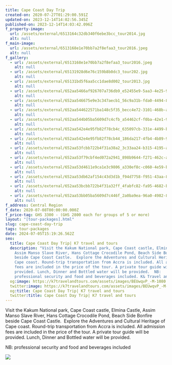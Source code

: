 ```yaml
---
title: Cape Coast Day Trip
created-on: 2020-07-27T01:29:00.591Z
updated-on: 2023-12-14T14:02:56.345Z
published-on: 2023-12-14T14:03:42.096Z
f_property-image:
  url: /assets/external/6513164c32db340f6ebe3bcc_tour2014.jpg
  alt: null
f_main-image:
  url: /assets/external/6513168e1e70bb7a2f8efaa3_tour2016.jpeg
  alt: null
f_gallery:
  - url: /assets/external/6513168e1e70bb7a2f8efaa3_tour2016.jpeg
    alt: null
  - url: /assets/external/65131928d6e76c159b8b0dc3_tour202.jpg
    alt: null
  - url: /assets/external/65131bd5f6aa5cc1dae8d002_tour2013.jpg
    alt: null
  - url: /assets/external/652aa5466af926707a736db9_e52455e9-5aa3-4e25-99d5-c48a1d4482e7.JPG
    alt: null
  - url: /assets/external/652aa546675e9e3c347aecb1_56c9a31b-fda0-4494-8e9c-0d932b177c52.JPG
    alt: null
  - url: /assets/external/652aa544622571ba148c5f35_becc4e72-3101-468b-a4c7-e60a79568f25.JPG
    alt: null
  - url: /assets/external/652aa544b05ba5609d7c4cfb_a54462cf-f0ba-42e1-9883-e8d5cb61187d.JPG
    alt: null
  - url: /assets/external/652aa542e4e95fb82f78cb4c_635097cb-331e-4499-b85e-5644e982d3a2.JPG
    alt: null
  - url: /assets/external/652aa542e4e95fb82f78cb44_186da217-4fb4-4b89-9a7a-9f7fc07a0e7e.JPG
    alt: null
  - url: /assets/external/652aa53fcbb722b4f31a38a2_3c33aa24-b315-4195-ab57-6630008793fa.JPG
    alt: null
  - url: /assets/external/652aa53f79cbf4ed072a2941_898b9644-f271-462c-a54b-85a4302287ee.JPG
    alt: null
  - url: /assets/external/652aa53d4611e9ca1e3c9806_a330ef8c-c060-4e59-b57b-611fd76364da.JPG
    alt: null
  - url: /assets/external/652aa53db62af154c43d3d1b_f94d7758-f951-43aa-8ffb-d372ec977660.JPG
    alt: null
  - url: /assets/external/652aa53bcbb722b4f31a32ff_4fabfc82-fa95-4682-b461-9620614050ab201.JPG
    alt: null
  - url: /assets/external/652aa53bb05ba5609d7c446f_2a0ba9ea-96a0-4982-8e07-f726673cb28a.JPG
    alt: null
f_address: Central Region
f_date: 2020-07-08T00:00:00.000Z
f_price-tag: GHS 3300 - (GHS 2800 each for groups of 5 or more)
layout: "[tour-packages].html"
slug: cape-coast-day-trip
tags: tour-packages
date: 2024-07-05T15:19:26.562Z
seo:
  title: Cape Coast Day Trip| K7 travel and tours
  description: "Visit the Kakum National park, Cape Coast castle, Elmina Castle,
    Assim Manso Slave River, Hans Cottage Crocodile Pond, Beach Side Bonfire
    beside Cape Coast Castle.  Explore the Adventures and Cultural Heritage of
    Cape coast. Round-trip transportation from Accra is included. All admission
    fees are included in the price of the tour. A private tour guide will be
    provided. Lunch, Dinner and Bottled water will be provided.  N﻿B:
    professional security and food and beverages included. K& Travel and Tours"
  og:image: https://k7travelandtours.com/assets/images/BEUwqvP_-M-1080.webp
  twitter:image: https://k7travelandtours.com/assets/images/BEUwqvP_-M-1080.webp
  og:title: Cape Coast Day Trip| K7 travel and tours
  twitter:title: Cape Coast Day Trip| K7 travel and tours
---
```

Visit the Kakum National park, Cape Coast castle, Elmina Castle, Assim Manso Slave River, Hans Cottage Crocodile Pond, Beach Side Bonfire beside Cape Coast Castle.  Explore the Adventures and Cultural Heritage of Cape coast. Round-trip transportation from Accra is included. All admission fees are included in the price of the tour. A private tour guide will be provided. Lunch, Dinner and Bottled water will be provided.

N﻿B: professional security and food and beverages included

![](/assets/external/657b0aae21741f2b191173fa_k720travel20and20toursl20bank20details.png)